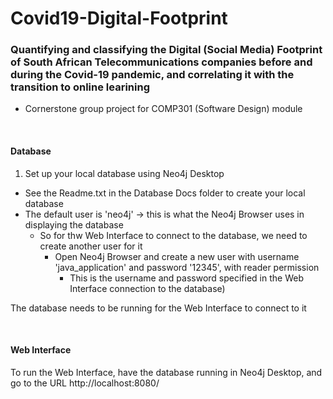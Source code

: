 # Covid19-Digital-Footprint
### Quantifying and classifying the Digital (Social Media) Footprint of South African Telecommunications companies before and during the Covid-19 pandemic, and correlating it with the transition to online learining 

- Cornerstone group project for COMP301 (Software Design) module

<br>

#### Database
1. Set up your local database using Neo4j Desktop
  - See the Readme.txt in the Database Docs folder to create your local database
  - The default user is 'neo4j' -> this is what the Neo4j Browser uses in displaying the database
    - So for thw Web Interface to connect to the database, we need to create another user for it
      - Open Neo4j Browser and create a new user with username 'java_application' and password '12345', with reader permission
        - This is the username and password specified in the Web Interface connection to the database)
  
The database needs to be running for the Web Interface to connect to it

<br>

#### Web Interface
To run the Web Interface, have the database running in Neo4j Desktop, and go to the URL http://localhost:8080/

<br>
